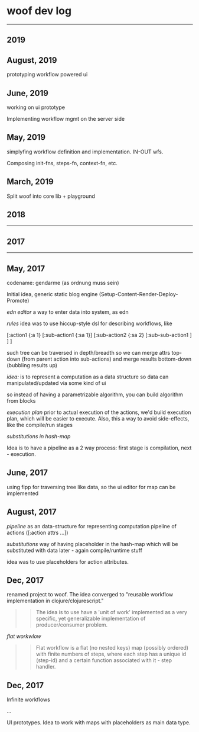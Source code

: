 # woof dev log

--- 
## 2019

## August, 2019

prototyping workflow powered ui 

## June, 2019

working on ui prototype

Implementing workflow mgmt on the server side 

## May, 2019

simplyfing workflow definition and implementation.
IN-OUT wfs.

Composing init-fns, steps-fn, context-fn, etc.

## March, 2019
Split woof into core lib + playground


## 2018
--- 



## 2017
---



## May, 2017

codename: gendarme (as ordnung muss sein)

Initial idea, generic static blog engine (Setup-Content-Render-Deploy-Promote)

*edn editor*
a way to enter data into system, as edn

*rules*
idea was to use hiccup-style dsl for describing workflows, like

[:action1 {:a 1}
    [:sub-action1 {:sa 1}]
    [:sub-action2 {:sa 2}
        [:sub-sub-action1 ]
    ]
]

such tree can be traversed in depth/breadth so we can merge attrs top-down (from parent action into sub-actions) and merge results bottom-down (bubbling results up)

_idea:_ is to represent a computation as a data structure
so data can manipulated/updated via some kind of ui

so instead of having a parametrizable algorithm, you can build algorithm from blocks

*execution plan*
prior to actual execution of the actions, we'd build execution plan, which will be easier to execute.
Also, this a way to avoid side-effects, like the compile/run stages


*substitutions in hash-map*


Idea is to have a pipeline as a 2 way process: 
first stage is compilation, next - execution.


## June, 2017

using fipp for traversing tree like data, so the ui editor for map can be implemented


## August, 2017

*pipeline* 
as an data-structure for representing computation
pipeline of actions ([:action attrs ...])

*substitutions*
way of having placeholder in the hash-map which will be substituted with data later - again compile/runtime stuff

idea was to use placeholders for action attributes.


## Dec, 2017 

renamed project to woof.
The idea converged to "reusable workflow implementation in clojure/clojurescript."

>> The idea is to use have a 'unit of work' implemented as a very specific, yet generalizable implementation of producer/consumer problem.

*flat workwlow*

>> Flat workflow is a flat (no nested keys) map (possibly ordered) with finite numbers of steps, where each step has a unique id (step-id) and a certain function associated with it - step handler.


## Dec, 2017

Infinite workflows

...


UI prototypes.
Idea to work with maps with placeholders as main data type. 



